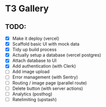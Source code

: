 # T3 Gallery

## TODO:

- [x] Make it deploy (vercel)
- [x] Scaffold basic UI with mock data
- [x] Tidy up build process
- [x] Actually setup a database (vercel postgres)
- [x] Attach database to UI
- [x] Add authentication (with Clerk)
- [ ] Add image upload
- [ ] Error management (with Sentry)
- [ ] Routing / image page (parallel route)
- [ ] Delete button (with server actions)
- [ ] Analytics (posthog)
- [ ] Ratelimiting (upstash)
